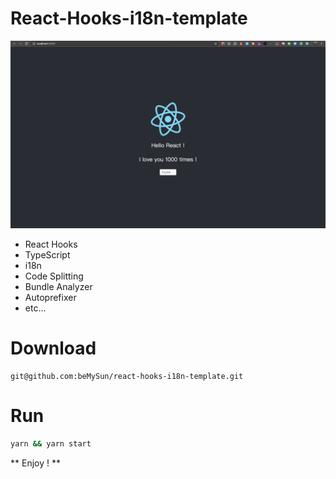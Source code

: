 # React-Hooks-i18n-template

![image](https://github.com/beMySun/react-hooks-i18n-template/blob/master/src/assets/Demo.png)

- React Hooks
- TypeScript
- i18n
- Code Splitting
- Bundle Analyzer
- Autoprefixer
- etc...

# Download

```
git@github.com:beMySun/react-hooks-i18n-template.git

```

# Run

```bash
yarn && yarn start
```

** Enjoy ! **

